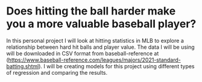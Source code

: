 # Does hitting the ball harder make you a more valuable baseball player?

In this personal project I will look at hitting statistics in MLB to explore a relationship between hard hit balls and player value. The data I will be using will be downloaded in CSV format from baseball-reference at (https://www.baseball-reference.com/leagues/majors/2021-standard-batting.shtml). I will be creating models for this project using different types of regression and comparing the results.

